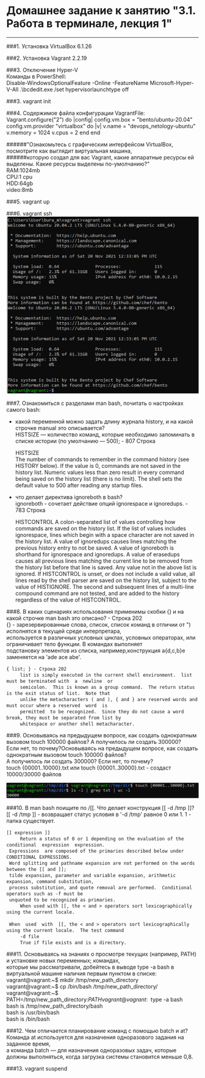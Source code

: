# Домашнее задание к занятию "3.1. Работа в терминале, лекция 1"  
***

###1. Установка VirtualBox 6.1.26  

###2. Установка Vagrant 2.2.19  

###3. Отключение Hyper-V  
Команды в PowerShell:  
	Disable-WindowsOptionalFeature -Online -FeatureName Microsoft-Hyper-V-All
	.\bcdedit.exe /set hypervisorlaunchtype off

###3. vagrant init  

###4. Содержимое файла конфигурации VagrantFile:
	Vagrant.configure("2") do |config|
		config.vm.box = "bento/ubuntu-20.04"
		config.vm.provider "virtualbox" do |v|
			v.name = "devops_netology-ubuntu"
			v.memory = 1024
			v.cpus = 2
		end
	end

######"Ознакомьтесь с графическим интерфейсом VirtualBox, посмотрите как выглядит виртуальная машина,  
######которую создал для вас Vagrant, какие аппаратные ресурсы ей выделены. Какие ресурсы выделены по-умолчанию?"  
	RAM:1024mb  
	CPU:1 cpu  
	HDD:64gb  
	video:8mb  

###5. vagrant up  

###6. vagrant ssh  
![Вывод команды vagrant ssh](https://github.com/Bura-M/devops-netology/blob/main/03-sysadmin-01-terminal/img/vagrant_ssh.PNG "vagrant ssh")  

###7. Ознакомиться с разделами man bash, почитать о настройках самого bash:  
- какой переменной можно задать длину журнала history, и на какой строчке manual это описывается?  
HISTSIZE — количество команд, которые необходимо запоминать в списке истории (по умолчанию — 500); - 807 Строка  

	HISTSIZE  
         The number of commands to remember in the command history (see HISTORY below).  If the value is 0, commands
	 are  not saved in the history list.  Numeric values less than zero result in every command being
         saved on the history list (there is no limit).  The shell sets the default value to 500  after  reading
         any startup files.

- что делает директива ignoreboth в bash?  
ignoreboth - сочетает действие опций ignorespace и ignoredups. - 783 Строка  
			  
	HISTCONTROL
         A  colon-separated  list of values controlling how commands are saved on the history list.  If the list
         of values includes ignorespace, lines which begin with a space character are not saved in  the  history
         list.  A value of ignoredups causes lines matching the previous history entry to not be saved.  A value
         of ignoreboth is shorthand for ignorespace and ignoredups.  A value of erasedups  causes  all  previous
         lines  matching  the  current  line to be removed from the history list before that line is saved.  Any
         value not in the above list is ignored.  If HISTCONTROL is unset, or does not include  a  valid  value,
         all  lines  read by the shell parser are saved on the history list, subject to the value of HISTIGNORE.
	 The second and subsequent lines of a multi-line compound command are not tested, and are added  to  the
         history regardless of the value of HISTCONTROL.
			  
###8. В каких сценариях использования применимы скобки {} и на какой строчке man bash это описано? - Строка 202  
{} -  зарезервированные слова, список, список команд в отличии от ") исполнятся в текущей среде интерпретара,  
используется в различных условных циклах, условных операторах, или ограничивает тело функции. В командах выполняет  
подстановку элементов из списка, например,конструкция a{d,c,b}e заменяется на 'ade ace abe'.  

	{ list; } - Строка 202  
         list is simply executed in the current shell environment.  list must be terminated with  a  newline  or
         semicolon.  This is known as a group command.  The return status is the exit status of list.  Note that
         unlike the metacharacters ( and ), { and } are reserved words and must occur where a reserved  word  is
         permitted  to be recognized.  Since they do not cause a word break, they must be separated from list by
         whitespace or another shell metacharacter.
			  
###9. Основываясь на предыдущем вопросе, как создать однократным вызовом touch 100000 файлов? А получилось ли создать 300000?  
Если нет, то почему?Основываясь на предыдущем вопросе, как создать однократным вызовом touch 100000 файлов?  
А получилось ли создать 300000? Если нет, то почему?  
	touch {00001..10000}.txt или touch {00001..30000}.txt - создаст 10000/30000 файлов  

![Команда touch](https://github.com/Bura-M/devops-netology/blob/main/03-sysadmin-01-terminal/img/touch_30000.PNG "touch")

###10. В man bash поищите по /\[\[. Что делает конструкция [[ -d /tmp ]]?  
[[ -d /tmp ]] - возвращает статус условия в '-d /tmp' равное 0 или 1. 1 - папка существует.  

	[[ expression ]]
         Return a status of 0 or 1 depending on the evaluation of the conditional  expression  expression.   
	 Expressions  are composed of the primaries described below under CONDITIONAL EXPRESSIONS.  
	 Word splitting and pathname expansion are not performed on the words between the [[ and ]]; 
	 tilde expansion, parameter and variable expansion, arithmetic expansion, command substitution, 
	 process substitution, and quote removal are performed.  Conditional operators such as -f must be 
	 unquoted to be recognized as primaries.
         When used with [[, the < and > operators sort lexicographically using the current locale.

	 When  used  with  [[, the < and > operators sort lexicographically using the current locale.  The test command
         -d file
         True if file exists and is a directory.
			  
###11. Основываясь на знаниях о просмотре текущих (например, PATH) и установке новых переменных; командах,  
которые мы рассматривали, добейтесь в выводе type -a bash в виртуальной машине наличия первым пунктом в списке:  
	vagrant@vagrant:~$ mkdir /tmp/new_path_directory  
	vagrant@vagrant:~$ cp /bin/bash /tmp/new_path_directory/  
	vagrant@vagrant:~$ PATH=/tmp/new_path_directory:$PATH  
	vagrant@vagrant:~$ type -a bash  
	bash is /tmp/new_path_directory/bash  
	bash is /usr/bin/bash  
	bash is /bin/bash  

###12. Чем отличается планирование команд с помощью batch и at?  
Команда at используется для назначения одноразового задания на заданное время,  
а команда batch — для назначения одноразовых задач, которые должны выполняться, когда загрузка системы становится меньше 0,8.  

###13. vagrant suspend  
